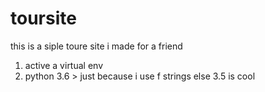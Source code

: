 # toursite

this is a siple toure site i made for a friend

1. active a virtual env
2. python 3.6 > just because i use f strings else 3.5 is cool

